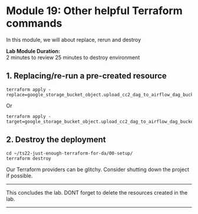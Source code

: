 # Module 19: Other helpful Terraform commands
In this module, we will about replace, rerun and destroy
<br>

**Lab Module Duration:** <br>
2 minutes to review
25 minutes to destroy environment 


## 1. Replacing/re-run a pre-created resource

```
terraform apply -replace=google_storage_bucket_object.upload_cc2_dag_to_airflow_dag_bucket
```
Or
```
terraform apply -target=google_storage_bucket_object.upload_cc2_dag_to_airflow_dag_bucket
```

## 2. Destroy the deployment

```
cd ~/ts22-just-enough-terraform-for-da/00-setup/
terraform destroy
```

Our Terraform providers can be glitchy. Consider shutting down the project if possible.

<hr>

This concludes the lab. DONT forget to delete the resources created in the lab.

<hr>
